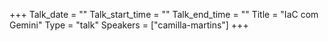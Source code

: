 +++
Talk_date = ""
Talk_start_time = ""
Talk_end_time = ""
Title = "IaC com Gemini"
Type = "talk"
Speakers = ["camilla-martins"]
+++


